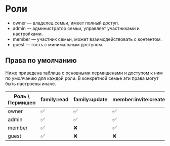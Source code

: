 # Роли

- owner — владелец семьи, имеет полный доступ.
- admin — администратор семьи, управляет участниками и настройками.
- member — участник семьи, может взаимодействовать с контентом.
- guest — гость с минимальным доступом.

## Права по умолчанию

Ниже приведена таблица с основными пермишенами и доступом к ним по умолчанию для каждой роли. В конкретной семье эти права могут быть настроены иначе.

| Роль \\ Пермишен | family:read | family:update | member:invite:create | member:role:update | role:permissions:update | source:create | media:list | media:comment:create | media:comment:moderate | genealogy:person:delete | sync:trigger | security:audit:view |
| --- | --- | --- | --- | --- | --- | --- | --- | --- | --- | --- | --- | --- |
| owner | ✅ | ✅ | ✅ | ✅ | ✅ | ✅ | ✅ | ✅ | ✅ | ✅ | ✅ | ✅ |
| admin | ✅ | ✅ | ✅ | ✅ | ❌ | ✅ | ✅ | ✅ | ✅ | ✅ | ✅ | ✅ |
| member | ✅ | ❌ | ✅ | ❌ | ❌ | ❌ | ✅ | ✅ | ❌ | ❌ | ❌ | ❌ |
| guest | ✅ | ❌ | ❌ | ❌ | ❌ | ❌ | ✅ | ❌ | ❌ | ❌ | ❌ | ❌ |
